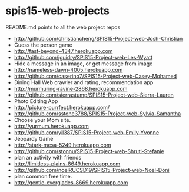 # spis15-web-projects
README.md points to all the web project repos

* http://github.com/christiancheng/SPIS15-Project-web-Josh-Christian
 * Guess the person game 
 * http://fast-beyond-4347.herokuapp.com
* http://github.com/jguidry/SPIS15-Project-web-Les-Wyatt
 * Hide a message in an image, or get message from image
 * http://nameless-dawn-4005.herokuapp.com
* http://github.com/caserino7/SPIS15-Project-web-Casey-Mohamed 
 * Dining Hall Web crawler and rating, recommendation app
 * http://murmuring-ravine-2868.herokuapp.com
* http://github.com/sierrastump/SPIS15-Project-web-Sierra-Lauren
 * Photo Editing App
 * http://picture-purrfect.herokuapp.com/
* http://github.com/sstone3788/SPIS15-Project-web-Sylvia-Samantha 
 * Choose your Mom site.
 * http://yurmum.herokuapp.com
* http://github.com/yil387/SPIS15-Project-web-Emily-Yvonne
 * Jeopardy Game 
 * http://stark-mesa-5249.herokuapp.com
* http://github.com/stonnu/SPIS15-Project-web-Shruti-Stefanie
 * plan an activity with friends 
 * http://limitless-plains-8649.herokuapp.com 
* http://github.com/noelRUCSD19/SPIS15-Project-web-Noel-Doni 
 * plan common free time.
 * http://gentle-everglades-8669.herokuapp.com

